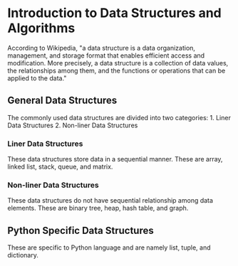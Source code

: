 # Introduction to Data Structures and Algorithms
According to Wikipedia, "a data structure is a data organization, management, and storage format that enables
efficient access and modification. More precisely, a data structure is a collection of data values, the relationships
among them, and the functions or operations that can be applied to the data."

## General Data Structures
The commonly used data structures are divided into two categories:
    1. Liner Data Structures
    2. Non-liner Data Structures
  
### Liner Data Structures
These data structures store data in a sequential manner. These are array, linked list, stack, queue, and matrix.  
### Non-liner Data Structures
These data structures do not have sequential relationship among data elements. These are binary tree, heap, hash table,
and graph.

## Python Specific Data Structures
These are specific to Python language and are namely list, tuple, and dictionary.
